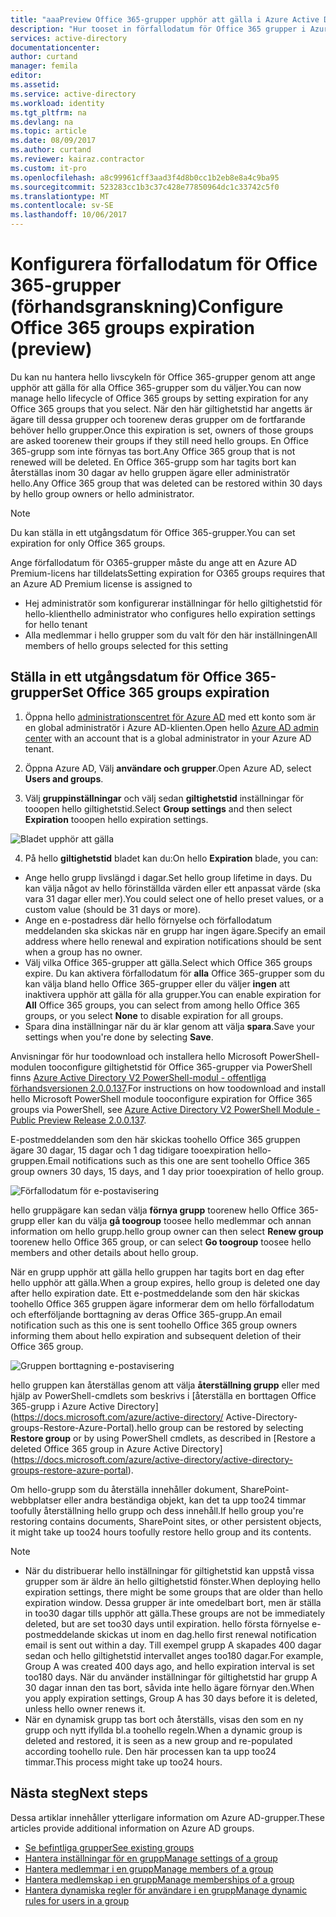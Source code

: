 ```yaml
---
title: "aaaPreview Office 365-grupper upphör att gälla i Azure Active Directory | Microsoft Docs"
description: "Hur tooset in förfallodatum för Office 365 grupper i Azure Active Directory (förhandsgranskning)"
services: active-directory
documentationcenter: 
author: curtand
manager: femila
editor: 
ms.assetid: 
ms.service: active-directory
ms.workload: identity
ms.tgt_pltfrm: na
ms.devlang: na
ms.topic: article
ms.date: 08/09/2017
ms.author: curtand
ms.reviewer: kairaz.contractor
ms.custom: it-pro
ms.openlocfilehash: a8c99961cff3aad3f4d8b0cc1b2eb8e8a4c9ba95
ms.sourcegitcommit: 523283cc1b3c37c428e77850964dc1c33742c5f0
ms.translationtype: MT
ms.contentlocale: sv-SE
ms.lasthandoff: 10/06/2017
---
```

# <a name="configure-office-365-groups-expiration-preview"></a><span data-ttu-id="3c27c-103">Konfigurera förfallodatum för Office 365-grupper (förhandsgranskning)</span><span class="sxs-lookup"><span data-stu-id="3c27c-103">Configure Office 365 groups expiration (preview)</span></span>

<span data-ttu-id="3c27c-104">Du kan nu hantera hello livscykeln för Office 365-grupper genom att ange upphör att gälla för alla Office 365-grupper som du väljer.</span><span class="sxs-lookup"><span data-stu-id="3c27c-104">You can now manage hello lifecycle of Office 365 groups by setting expiration for any Office 365 groups that you select.</span></span> <span data-ttu-id="3c27c-105">När den här giltighetstid har angetts är ägare till dessa grupper och toorenew deras grupper om de fortfarande behöver hello grupper.</span><span class="sxs-lookup"><span data-stu-id="3c27c-105">Once this expiration is set, owners of those groups are asked toorenew their groups if they still need hello groups.</span></span> <span data-ttu-id="3c27c-106">En Office 365-grupp som inte förnyas tas bort.</span><span class="sxs-lookup"><span data-stu-id="3c27c-106">Any Office 365 group that is not renewed will be deleted.</span></span> <span data-ttu-id="3c27c-107">En Office 365-grupp som har tagits bort kan återställas inom 30 dagar av hello gruppen ägare eller administratör hello.</span><span class="sxs-lookup"><span data-stu-id="3c27c-107">Any Office 365 group that was deleted can be restored within 30 days by hello group owners or hello administrator.</span></span>  


> [!NOTE]
> <span data-ttu-id="3c27c-108">Du kan ställa in ett utgångsdatum för Office 365-grupper.</span><span class="sxs-lookup"><span data-stu-id="3c27c-108">You can set expiration for only Office 365 groups.</span></span>
>
> <span data-ttu-id="3c27c-109">Ange förfallodatum för O365-grupper måste du ange att en Azure AD Premium-licens har tilldelats</span><span class="sxs-lookup"><span data-stu-id="3c27c-109">Setting expiration for O365 groups requires that an Azure AD Premium license is assigned to</span></span>
>   - <span data-ttu-id="3c27c-110">Hej administratör som konfigurerar inställningar för hello giltighetstid för hello-klient</span><span class="sxs-lookup"><span data-stu-id="3c27c-110">hello administrator who configures hello expiration settings for hello tenant</span></span>
>   - <span data-ttu-id="3c27c-111">Alla medlemmar i hello grupper som du valt för den här inställningen</span><span class="sxs-lookup"><span data-stu-id="3c27c-111">All members of hello groups selected for this setting</span></span>

## <a name="set-office-365-groups-expiration"></a><span data-ttu-id="3c27c-112">Ställa in ett utgångsdatum för Office 365-grupper</span><span class="sxs-lookup"><span data-stu-id="3c27c-112">Set Office 365 groups expiration</span></span>

1. <span data-ttu-id="3c27c-113">Öppna hello [administrationscentret för Azure AD](https://aad.portal.azure.com) med ett konto som är en global administratör i Azure AD-klienten.</span><span class="sxs-lookup"><span data-stu-id="3c27c-113">Open hello [Azure AD admin center](https://aad.portal.azure.com) with an account that is a global administrator in your Azure AD tenant.</span></span>

2. <span data-ttu-id="3c27c-114">Öppna Azure AD, Välj **användare och grupper**.</span><span class="sxs-lookup"><span data-stu-id="3c27c-114">Open Azure AD, select **Users and groups**.</span></span>

3. <span data-ttu-id="3c27c-115">Välj **gruppinställningar** och välj sedan **giltighetstid** inställningar för tooopen hello giltighetstid.</span><span class="sxs-lookup"><span data-stu-id="3c27c-115">Select **Group settings** and then select **Expiration** tooopen hello expiration settings.</span></span>
  
  ![Bladet upphör att gälla](./media/active-directory-groups-lifecycle-azure-portal/expiration-settings.png)

4. <span data-ttu-id="3c27c-117">På hello **giltighetstid** bladet kan du:</span><span class="sxs-lookup"><span data-stu-id="3c27c-117">On hello **Expiration** blade, you can:</span></span>

  * <span data-ttu-id="3c27c-118">Ange hello grupp livslängd i dagar.</span><span class="sxs-lookup"><span data-stu-id="3c27c-118">Set hello group lifetime in days.</span></span> <span data-ttu-id="3c27c-119">Du kan välja något av hello förinställda värden eller ett anpassat värde (ska vara 31 dagar eller mer).</span><span class="sxs-lookup"><span data-stu-id="3c27c-119">You could select one of hello preset values, or a custom value (should be 31 days or more).</span></span> 
  * <span data-ttu-id="3c27c-120">Ange en e-postadress där hello förnyelse och förfallodatum meddelanden ska skickas när en grupp har ingen ägare.</span><span class="sxs-lookup"><span data-stu-id="3c27c-120">Specify an email address where hello renewal and expiration notifications should be sent when a group has no owner.</span></span> 
  * <span data-ttu-id="3c27c-121">Välj vilka Office 365-grupper att gälla.</span><span class="sxs-lookup"><span data-stu-id="3c27c-121">Select which Office 365 groups expire.</span></span> <span data-ttu-id="3c27c-122">Du kan aktivera förfallodatum för **alla** Office 365-grupper som du kan välja bland hello Office 365-grupper eller du väljer **ingen** att inaktivera upphör att gälla för alla grupper.</span><span class="sxs-lookup"><span data-stu-id="3c27c-122">You can enable expiration for **All** Office 365 groups, you can select from among hello Office 365 groups, or you select **None** to disable expiration for all groups.</span></span>
  * <span data-ttu-id="3c27c-123">Spara dina inställningar när du är klar genom att välja **spara**.</span><span class="sxs-lookup"><span data-stu-id="3c27c-123">Save your settings when you're done by selecting **Save**.</span></span>

<span data-ttu-id="3c27c-124">Anvisningar för hur toodownload och installera hello Microsoft PowerShell-modulen tooconfigure giltighetstid för Office 365-grupper via PowerShell finns [Azure Active Directory V2 PowerShell-modul - offentliga förhandsversionen 2.0.0.137](https://www.powershellgallery.com/packages/AzureADPreview/2.0.0.137).</span><span class="sxs-lookup"><span data-stu-id="3c27c-124">For instructions on how toodownload and install hello Microsoft PowerShell module tooconfigure expiration for Office 365 groups via PowerShell, see [Azure Active Directory V2 PowerShell Module - Public Preview Release 2.0.0.137](https://www.powershellgallery.com/packages/AzureADPreview/2.0.0.137).</span></span>

<span data-ttu-id="3c27c-125">E-postmeddelanden som den här skickas toohello Office 365 gruppen ägare 30 dagar, 15 dagar och 1 dag tidigare tooexpiration hello-gruppen.</span><span class="sxs-lookup"><span data-stu-id="3c27c-125">Email notifications such as this one are sent toohello Office 365 group owners 30 days, 15 days, and 1 day prior tooexpiration of hello group.</span></span>

![Förfallodatum för e-postavisering](./media/active-directory-groups-lifecycle-azure-portal/expiration-notification.png)

<span data-ttu-id="3c27c-127">hello gruppägare kan sedan välja **förnya grupp** toorenew hello Office 365-grupp eller kan du välja **gå toogroup** toosee hello medlemmar och annan information om hello grupp.</span><span class="sxs-lookup"><span data-stu-id="3c27c-127">hello group owner can then select **Renew group** toorenew hello Office 365 group, or can select **Go toogroup** toosee hello members and other details about hello group.</span></span>

<span data-ttu-id="3c27c-128">När en grupp upphör att gälla hello gruppen har tagits bort en dag efter hello upphör att gälla.</span><span class="sxs-lookup"><span data-stu-id="3c27c-128">When a group expires, hello group is deleted one day after hello expiration date.</span></span> <span data-ttu-id="3c27c-129">Ett e-postmeddelande som den här skickas toohello Office 365 gruppen ägare informerar dem om hello förfallodatum och efterföljande borttagning av deras Office 365-grupp.</span><span class="sxs-lookup"><span data-stu-id="3c27c-129">An email notification such as this one is sent toohello Office 365 group owners informing them about hello expiration and subsequent deletion of their Office 365 group.</span></span>

![Gruppen borttagning e-postavisering](./media/active-directory-groups-lifecycle-azure-portal/deletion-notification.png)

<span data-ttu-id="3c27c-131">hello gruppen kan återställas genom att välja **återställning grupp** eller med hjälp av PowerShell-cmdlets som beskrivs i [återställa en borttagen Office 365-grupp i Azure Active Directory] (https://docs.microsoft.com/azure/active-directory/ Active-Directory-groups-Restore-Azure-Portal).</span><span class="sxs-lookup"><span data-stu-id="3c27c-131">hello group can be restored by selecting **Restore group** or by using PowerShell cmdlets, as described in [Restore a deleted Office 365 group in Azure Active Directory] (https://docs.microsoft.com/azure/active-directory/active-directory-groups-restore-azure-portal).</span></span>
    
<span data-ttu-id="3c27c-132">Om hello-grupp som du återställa innehåller dokument, SharePoint-webbplatser eller andra beständiga objekt, kan det ta upp too24 timmar toofully återställning hello grupp och dess innehåll.</span><span class="sxs-lookup"><span data-stu-id="3c27c-132">If hello group you're restoring contains documents, SharePoint sites, or other persistent objects, it might take up too24 hours toofully restore hello group and its contents.</span></span>

> [!NOTE]
> * <span data-ttu-id="3c27c-133">När du distribuerar hello inställningar för giltighetstid kan uppstå vissa grupper som är äldre än hello giltighetstid fönster.</span><span class="sxs-lookup"><span data-stu-id="3c27c-133">When deploying hello expiration settings, there might be some groups that are older than hello expiration window.</span></span> <span data-ttu-id="3c27c-134">Dessa grupper är inte omedelbart bort, men är ställa in too30 dagar tills upphör att gälla.</span><span class="sxs-lookup"><span data-stu-id="3c27c-134">These groups are not be immediately deleted, but are set too30 days until expiration.</span></span> <span data-ttu-id="3c27c-135">hello första förnyelse e-postmeddelande skickas ut inom en dag.</span><span class="sxs-lookup"><span data-stu-id="3c27c-135">hello first renewal notification email is sent out within a day.</span></span> <span data-ttu-id="3c27c-136">Till exempel grupp A skapades 400 dagar sedan och hello giltighetstid intervallet anges too180 dagar.</span><span class="sxs-lookup"><span data-stu-id="3c27c-136">For example, Group A was created 400 days ago, and hello expiration interval is set too180 days.</span></span> <span data-ttu-id="3c27c-137">När du använder inställningar för giltighetstid har grupp A 30 dagar innan den tas bort, såvida inte hello ägare förnyar den.</span><span class="sxs-lookup"><span data-stu-id="3c27c-137">When you apply expiration settings, Group A has 30 days before it is deleted, unless hello owner renews it.</span></span>
> * <span data-ttu-id="3c27c-138">När en dynamisk grupp tas bort och återställs, visas den som en ny grupp och nytt ifyllda bl.a toohello regeln.</span><span class="sxs-lookup"><span data-stu-id="3c27c-138">When a dynamic group is deleted and restored, it is seen as a new group and re-populated according toohello rule.</span></span> <span data-ttu-id="3c27c-139">Den här processen kan ta upp too24 timmar.</span><span class="sxs-lookup"><span data-stu-id="3c27c-139">This process might take up too24 hours.</span></span>

## <a name="next-steps"></a><span data-ttu-id="3c27c-140">Nästa steg</span><span class="sxs-lookup"><span data-stu-id="3c27c-140">Next steps</span></span>
<span data-ttu-id="3c27c-141">Dessa artiklar innehåller ytterligare information om Azure AD-grupper.</span><span class="sxs-lookup"><span data-stu-id="3c27c-141">These articles provide additional information on Azure AD groups.</span></span>

* [<span data-ttu-id="3c27c-142">Se befintliga grupper</span><span class="sxs-lookup"><span data-stu-id="3c27c-142">See existing groups</span></span>](active-directory-groups-view-azure-portal.md)
* [<span data-ttu-id="3c27c-143">Hantera inställningar för en grupp</span><span class="sxs-lookup"><span data-stu-id="3c27c-143">Manage settings of a group</span></span>](active-directory-groups-settings-azure-portal.md)
* [<span data-ttu-id="3c27c-144">Hantera medlemmar i en grupp</span><span class="sxs-lookup"><span data-stu-id="3c27c-144">Manage members of a group</span></span>](active-directory-groups-members-azure-portal.md)
* [<span data-ttu-id="3c27c-145">Hantera medlemskap i en grupp</span><span class="sxs-lookup"><span data-stu-id="3c27c-145">Manage memberships of a group</span></span>](active-directory-groups-membership-azure-portal.md)
* [<span data-ttu-id="3c27c-146">Hantera dynamiska regler för användare i en grupp</span><span class="sxs-lookup"><span data-stu-id="3c27c-146">Manage dynamic rules for users in a group</span></span>](active-directory-groups-dynamic-membership-azure-portal.md)
